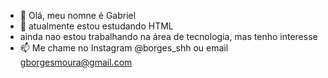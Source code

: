 - 👋 Olá, meu nomne é Gabriel
- 🌱 atualmente estou estudando HTML
- ainda nao estou trabalhando na área de tecnologia, mas tenho interesse
- 📫 Me chame no Instagram @borges_shh ou email gborgesmoura@gmail.com


<!---
Gabriel-Borges-Moura/Gabriel-Borges-Moura is a ✨ special ✨ repository because its `README.md` (this file) appears on your GitHub profile.
You can click the Preview link to take a look at your changes.
--->
